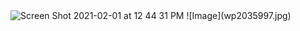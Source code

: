 <img width="1440" alt="Screen Shot 2021-02-01 at 12 44 31 PM" src="https://user-images.githubusercontent.com/71100835/162264908-9d86c5ca-2b92-4fbe-9ff9-020904271df1.png">
![Image](wp2035997.jpg)
